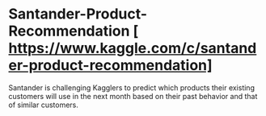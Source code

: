 # Santander-Product-Recommendation [ https://www.kaggle.com/c/santander-product-recommendation]
Santander is challenging Kagglers to predict which products their existing customers will use in the next month based on their past behavior and that of similar customers.
